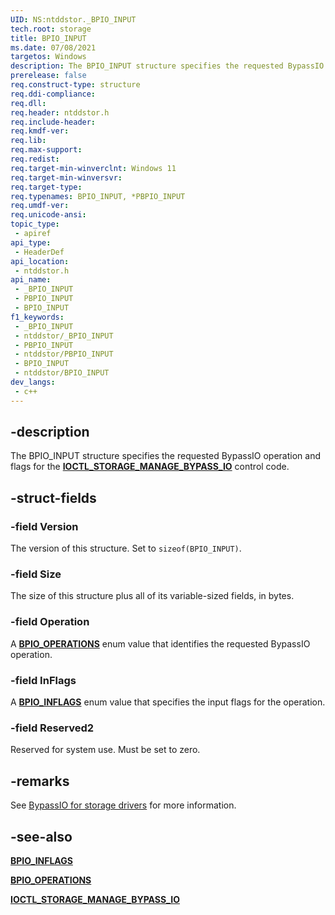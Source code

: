 ```yaml
---
UID: NS:ntddstor._BPIO_INPUT
tech.root: storage
title: BPIO_INPUT
ms.date: 07/08/2021
targetos: Windows
description: The BPIO_INPUT structure specifies the requested BypassIO operation and flags for the IOCTL_STORAGE_MANAGE_BYPASS_IO control code.
prerelease: false
req.construct-type: structure
req.ddi-compliance: 
req.dll: 
req.header: ntddstor.h
req.include-header: 
req.kmdf-ver: 
req.lib: 
req.max-support: 
req.redist: 
req.target-min-winverclnt: Windows 11
req.target-min-winversvr: 
req.target-type: 
req.typenames: BPIO_INPUT, *PBPIO_INPUT
req.umdf-ver: 
req.unicode-ansi: 
topic_type:
 - apiref
api_type:
 - HeaderDef
api_location:
 - ntddstor.h
api_name:
 - _BPIO_INPUT
 - PBPIO_INPUT
 - BPIO_INPUT
f1_keywords:
 - _BPIO_INPUT
 - ntddstor/_BPIO_INPUT
 - PBPIO_INPUT
 - ntddstor/PBPIO_INPUT
 - BPIO_INPUT
 - ntddstor/BPIO_INPUT
dev_langs:
 - c++
---
```


## -description

The BPIO_INPUT structure specifies the requested BypassIO operation and flags for the [**IOCTL_STORAGE_MANAGE_BYPASS_IO**](ni-ntddstor-ioctl_storage_manage_bypass_io.md) control code.

## -struct-fields

### -field Version

The version of this structure. Set to ```sizeof(BPIO_INPUT)```.

### -field Size

The size of this structure plus all of its variable-sized fields, in bytes.

### -field Operation

A [**BPIO_OPERATIONS**](ne-ntddstor-bpio_operations.md) enum value that identifies the requested BypassIO operation.

### -field InFlags

A [**BPIO_INFLAGS**](ne-ntddstor-bpio_inflags.md) enum value that specifies the input flags for the operation.

### -field Reserved2

Reserved for system use. Must be set to zero.

## -remarks

See [BypassIO for storage drivers](/windows-hardware/drivers/storage/bypassio) for more information.

## -see-also

[**BPIO_INFLAGS**](ne-ntddstor-bpio_inflags.md)

[**BPIO_OPERATIONS**](ne-ntddstor-bpio_operations.md)

[**IOCTL_STORAGE_MANAGE_BYPASS_IO**](../ntddstor/ni-ntddstor-ioctl_storage_manage_bypass_io.md)
